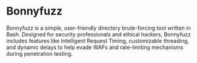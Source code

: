 # Bonnyfuzz
Bonnyfuzz is a simple, user-friendly directory brute-forcing tool written in Bash. Designed for security professionals and ethical hackers, Bonnyfuzz includes features like Intelligent Request Timing, customizable threading, and dynamic delays to help evade WAFs and rate-limiting mechanisms during penetration testing.
